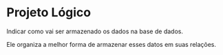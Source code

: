 # Projeto Lógico

Indicar como vai ser armazenado os dados na base de dados.

Ele organiza a melhor forma de armazenar esses datos em suas relações.